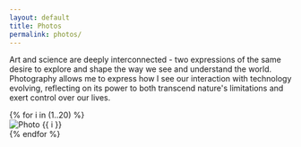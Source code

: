```yaml
---
layout: default
title: Photos
permalink: photos/
---
```


Art and science are deeply interconnected - two expressions of the same desire to explore and shape the way we see and understand the world. Photography allows me to express how I see our interaction with technology evolving, reflecting on its power to both transcend nature's limitations and exert control over our lives.

<div class="photo-grid">
{% for i in (1..20) %}
  <div class="photo-item">
    <img src="{{ site.baseurl }}/Photography/{{ i }}.jpg" alt="Photo {{ i }}">
  </div>
{% endfor %}
</div>

